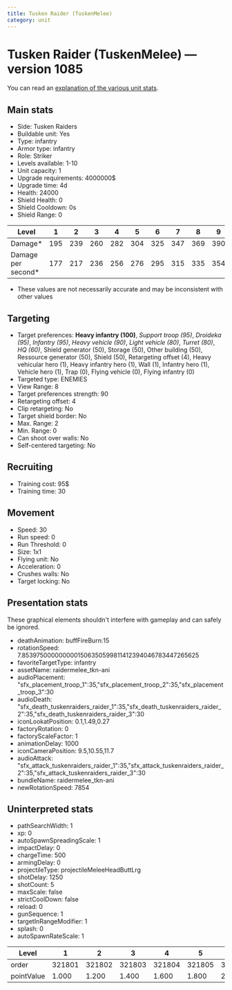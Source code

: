 ```yaml
---
title: Tusken Raider (TuskenMelee)
category: unit
---
```


# Tusken Raider (TuskenMelee) — version 1085

You can read an [explanation  of the various unit stats](unitexplained.md).

## Main stats

  * Side: Tusken Raiders
  * Buildable unit: Yes
  * Type: infantry
  * Armor type: infantry
  * Role: Striker
  * Levels available: 1-10
  * Unit capacity: 1
  * Upgrade requirements: 4000000$
  * Upgrade time: 4d
  * Health: 24000
  * Shield Health: 0
  * Shield Cooldown: 0s
  * Shield Range: 0

|Level             |1  |2  |3  |4  |5  |6  |7  |8  |9  |10 |
|------------------|---|---|---|---|---|---|---|---|---|---|
|Damage*           |195|239|260|282|304|325|347|369|390|434|
|Damage per second*|177|217|236|256|276|295|315|335|354|394|

* These values are not necessarily accurate and may be inconsistent with other values

## Targeting

  * Target preferences: **Heavy infantry (100)**, _Support troop (95)_, _Droideka (95)_, _Infantry (95)_, _Heavy vehicle (90)_, _Light vehicle (80)_, _Turret (80)_, _HQ (60)_, Shield generator (50), Storage (50), Other building (50), Ressource generator (50), Shield (50), Retargeting offset (4), Heavy vehicular hero (1), Heavy infantry hero (1), Wall (1), Infantry hero (1), Vehicle hero (1), Trap (0), Flying vehicle (0), Flying infantry (0)
  * Targeted type: ENEMIES
  * View Range: 8
  * Target preferences strength: 90
  * Retargeting offset: 4
  * Clip retargeting: No
  * Target shield border: No
  * Max. Range: 2
  * Min. Range: 0
  * Can shoot over walls: No
  * Self-centered targeting: No

## Recruiting

  * Training cost: 95$
  * Training time: 30

## Movement

  * Speed: 30
  * Run speed: 0
  * Run Threshold: 0
  * Size: 1x1
  * Flying unit: No
  * Acceleration: 0
  * Crushes walls: No
  * Target locking: No

## Presentation stats

These graphical elements shouldn't interfere with gameplay and can safely be ignored.

  * deathAnimation: buffFireBurn:15
  * rotationSpeed: 7.8539750000000001506350599811412394046783447265625
  * favoriteTargetType: infantry
  * assetName: raidermelee_tkn-ani
  * audioPlacement: "sfx_placement_troop_1":35,"sfx_placement_troop_2":35,"sfx_placement_troop_3":30
  * audioDeath: "sfx_death_tuskenraiders_raider_1":35,"sfx_death_tuskenraiders_raider_2":35,"sfx_death_tuskenraiders_raider_3":30
  * iconLookatPosition: 0.1,1.49,0.27
  * factoryRotation: 0
  * factoryScaleFactor: 1
  * animationDelay: 1000
  * iconCameraPosition: 9.5,10.55,11.7
  * audioAttack: "sfx_attack_tuskenraiders_raider_1":35,"sfx_attack_tuskenraiders_raider_2":35,"sfx_attack_tuskenraiders_raider_3":30
  * bundleName: raidermelee_tkn-ani
  * newRotationSpeed: 7854

## Uninterpreted stats

  * pathSearchWidth: 1
  * xp: 0
  * autoSpawnSpreadingScale: 1
  * impactDelay: 0
  * chargeTime: 500
  * armingDelay: 0
  * projectileType: projectileMeleeHeadButtLrg
  * shotDelay: 1250
  * shotCount: 5
  * maxScale: false
  * strictCoolDown: false
  * reload: 0
  * gunSequence: 1
  * targetInRangeModifier: 1
  * splash: 0
  * autoSpawnRateScale: 1

|Level     |1     |2     |3     |4     |5     |6     |7     |8     |9     |10    |
|----------|------|------|------|------|------|------|------|------|------|------|
|order     |321801|321802|321803|321804|321805|321806|321807|321808|321809|321810|
|pointValue|1.000 |1.200 |1.400 |1.600 |1.800 |2.000 |2.200 |2.400 |2.600 |3.000 |

